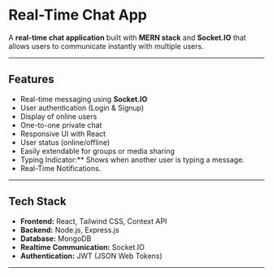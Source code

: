# Real-Time Chat App

A **real-time chat application** built with **MERN stack** and **Socket.IO** that allows users to communicate instantly with multiple users.  

---

## Features

- Real-time messaging using **Socket.IO**
- User authentication (Login & Signup)
- Display of online users
- One-to-one private chat
- Responsive UI with React
- User status (online/offline)
- Easily extendable for groups or media sharing
- Typing Indicator:** Shows when another user is typing a message.
- Real-Time Notifications.

---

## Tech Stack

- **Frontend:** React, Tailwind CSS, Context API
- **Backend:** Node.js, Express.js
- **Database:** MongoDB
- **Realtime Communication:** Socket.IO
- **Authentication:** JWT (JSON Web Tokens)

---
